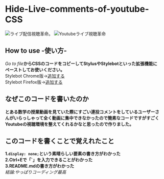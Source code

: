 # Hide-Live-comments-of-youtube-CSS
![ライブ配信視聴革命。](https://user-images.githubusercontent.com/64880400/212551300-c84d8c0a-443c-472d-b424-67821fed4759.png)
![Youtubeライブ視聴革命](https://user-images.githubusercontent.com/64880400/212551406-86cc3ef4-3f68-41ad-b125-07f03080f5d3.png)<br>
## How to use -使い方-<br>
_Go to file_**からCSSのコードをコピーしてStylusやStylebotといった拡張機能にペーストしてお使いください。**<br>
Stylebot Chrome版→[追加する](https://chrome.google.com/webstore/detail/stylebot/oiaejidbmkiecgbjeifoejpgmdaleoha?hl=ja)<br>
Stylebot Firefox版→[追加する](https://addons.mozilla.org/ja/firefox/addon/stylebot-web/?utm_source=addons.mozilla.org&utm_medium=referral&utm_content=search)
## なぜこのコードを書いたのか
**とある数学の授業動画を見ていた際にすごい連投コメントをしているユーザーさんがいらっしゃって全く動画に集中できなかったので簡素なコードですがすごくYoutubeの視聴環境を整えてくれるかなと思ったので作りました。**
## このコードを書くことで覚えれたこと
**1.`display: none;`という素晴らしい要素の書き方がわかった**<br>
**2.Ctrl+Eで「`」を入力できることがわかった**<br>
**3.README.mdの書き方がわかった**<br>
_結論:やっぱりコーディング最高_

